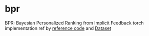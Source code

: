 # bpr
BPR: Bayesian Personalized Ranking from Implicit Feedback torch implementation ref by [reference code](https://github.com/guoyang9/BPR-pytorch) and [Dataset](https://github.com/hexiangnan/neural_collaborative_filtering/tree/master/Data)
